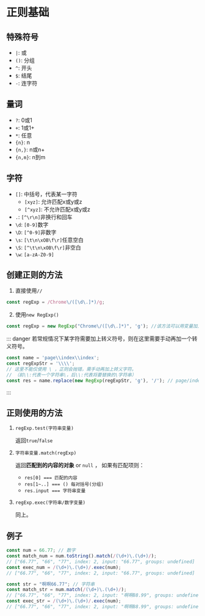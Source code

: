 # 正则基础

## 特殊符号

- `|`: 或
- `()`: 分组
- `^`: 开头
- `$`: 结尾
- `-`: 连字符

## 量词

- `?`: 0或1
- `+`: 1或1+
- `*`: 任意
- `{n}`: n
- `{n,}`: n或n+
- `{n,m}`: n到m

## 字符

- `[]`: 中括号，代表某一字符
  - `[xyz]`: 允许匹配x或y或z
  - `[^xyz]`: 不允许匹配x或y或z
- `.`: `[^\r\n]`非换行和回车
- `\d`: `[0-9]`数字
- `\D`: `[^0-9]`非数字
- `\s`: `[\t\n\xOB\f\r]`任意空白
- `\S`: `[^\t\n\xOB\f\r]`非空白
- `\w`: `[a-zA-Z0-9]`

## 创建正则的方法

1. 直接使用`//`

```js
const regExp = /Chrome\/([\d\.]*)/g;
```

2. 使用`new RegExp()`

```js
const regExp = new RegExp("Chrome\/([\d\.]*)", 'g'); //该方法可以用变量加入到字符串中，作为正则；
```

::: danger 若常规情况下某字符需要加上转义符号，则在这里需要手动再加一个转义符号。

```js
const name = 'page\\index\\index';
const regExpStr = '\\\\';
// 这里不能仅使用 \ ，正则会抛错，需手动再加上转义字符。
// （前\\:代表一个字符串\，后\\:代表将要替换的\字符串）
const res = name.replace(new RegExp(regExpStr, 'g'), '/'); // page/index/index
```

:::

## 正则使用的方法

1. `regExp.test(字符串变量)`

    返回`true`/`false`

2. `字符串变量.match(regExp)`

    返回**匹配到的内容的对象** or `null` ，
    如果有匹配项则：
    - `res[0] === 匹配的内容`
    - `res[1~..] === () 每对括号(分组)`
    - `res.input === 字符串变量`

3. `regExp.exec(字符串/数字变量)`

    同上。

## 例子

```js
const num = 66.77; // 数字
const match_num = num.toString().match(/(\d+)\.(\d+)/);
// ["66.77", "66", "77", index: 2, input: "66.77", groups: undefined]
const exec_num = /(\d+)\.(\d+)/.exec(num);
// ["66.77", "66", "77", index: 2, input: "66.77", groups: undefined]

const str = "啊啊66.77"; // 字符串
const match_str = num.match(/(\d+)\.(\d+)/);
// ["66.77", "66", "77", index: 2, input: "啊啊88.99", groups: undefined]
const exec_str = /(\d+)\.(\d+)/.exec(num);
// ["66.77", "66", "77", index: 2, input: "啊啊88.99", groups: undefined]
```
